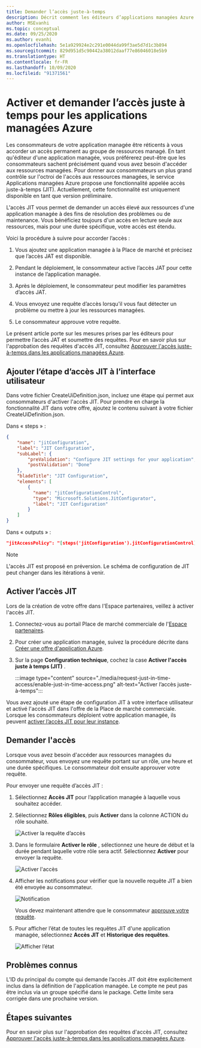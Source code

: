 ```yaml
---
title: Demander l’accès juste-à-temps
description: Décrit comment les éditeurs d’applications managées Azure demander l'accès juste à temps à une application managée.
author: MSEvanhi
ms.topic: conceptual
ms.date: 09/25/2020
ms.author: evanhi
ms.openlocfilehash: 5e1a929924e2c291e0044da99f3ae5d7d1c3b894
ms.sourcegitcommit: 829d951d5c90442a38012daaf77e86046018e5b9
ms.translationtype: HT
ms.contentlocale: fr-FR
ms.lasthandoff: 10/09/2020
ms.locfileid: "91371561"
---
```

# <a name="enable-and-request-just-in-time-access-for-azure-managed-applications"></a>Activer et demander l’accès juste à temps pour les applications managées Azure

Les consommateurs de votre application managée être réticents à vous accorder un accès permanent au groupe de ressources managé. En tant qu'éditeur d'une application managée, vous préférerez peut-être que les consommateurs sachent précisément quand vous avez besoin d'accéder aux ressources managées. Pour donner aux consommateurs un plus grand contrôle sur l'octroi de l'accès aux ressources managées, le service Applications managées Azure propose une fonctionnalité appelée accès juste-à-temps (JIT). Actuellement, cette fonctionnalité est uniquement disponible en tant que version préliminaire.

L'accès JIT vous permet de demander un accès élevé aux ressources d'une application managée à des fins de résolution des problèmes ou de maintenance. Vous bénéficiez toujours d'un accès en lecture seule aux ressources, mais pour une durée spécifique, votre accès est étendu.

Voici la procédure à suivre pour accorder l’accès :

1. Vous ajoutez une application managée à la Place de marché et précisez que l’accès JAT est disponible.

1. Pendant le déploiement, le consommateur active l’accès JAT pour cette instance de l’application managée.

1. Après le déploiement, le consommateur peut modifier les paramètres d’accès JAT.

1. Vous envoyez une requête d’accès lorsqu'il vous faut détecter un problème ou mettre à jour les ressources managées.

1. Le consommateur approuve votre requête.

Le présent article porte sur les mesures prises par les éditeurs pour permettre l’accès JAT et soumettre des requêtes. Pour en savoir plus sur l'approbation des requêtes d'accès JIT, consultez [Approuver l'accès juste-à-temps dans les applications managées Azure](approve-just-in-time-access.md).

## <a name="add-jit-access-step-to-ui"></a>Ajouter l’étape d’accès JIT à l’interface utilisateur

Dans votre fichier CreateUiDefinition.json, incluez une étape qui permet aux consommateurs d'activer l'accès JIT. Pour prendre en charge la fonctionnalité JIT dans votre offre, ajoutez le contenu suivant à votre fichier CreateUiDefinition.json.

Dans « steps » :

```json
{
    "name": "jitConfiguration",
    "label": "JIT Configuration",
    "subLabel": {
        "preValidation": "Configure JIT settings for your application",
        "postValidation": "Done"
    },
    "bladeTitle": "JIT Configuration",
    "elements": [
        {
          "name": "jitConfigurationControl",
          "type": "Microsoft.Solutions.JitConfigurator",
          "label": "JIT Configuration"
        }
    ]
}
```

Dans « outputs » :

```json
"jitAccessPolicy": "[steps('jitConfiguration').jitConfigurationControl]"
```

> [!NOTE]
> L'accès JIT est proposé en préversion. Le schéma de configuration de JIT peut changer dans les itérations à venir.

## <a name="enable-jit-access"></a>Activer l’accès JIT

Lors de la création de votre offre dans l'Espace partenaires, veillez à activer l'accès JIT.

1. Connectez-vous au portail Place de marché commerciale de l'[Espace partenaires](https://partner.microsoft.com/dashboard/commercial-marketplace/overview).

1. Pour créer une application managée, suivez la procédure décrite dans [Créer une offre d'application Azure](../../marketplace/partner-center-portal/create-new-azure-apps-offer.md).

1. Sur la page **Configuration technique**, cochez la case **Activer l'accès juste à temps (JIT)** .

   :::image type="content" source="./media/request-just-in-time-access/enable-just-in-time-access.png" alt-text="Activer l’accès juste-à-temps":::

Vous avez ajouté une étape de configuration JIT à votre interface utilisateur et activé l'accès JIT dans l'offre de la Place de marché commerciale. Lorsque les consommateurs déploient votre application managée, ils peuvent [activer l’accès JIT pour leur instance](approve-just-in-time-access.md#enable-during-deployment).

## <a name="request-access"></a>Demander l'accès

Lorsque vous avez besoin d'accéder aux ressources managées du consommateur, vous envoyez une requête portant sur un rôle, une heure et une durée spécifiques. Le consommateur doit ensuite approuver votre requête.

Pour envoyer une requête d’accès JIT :

1. Sélectionnez **Accès JIT** pour l’application managée à laquelle vous souhaitez accéder.

1. Sélectionnez **Rôles éligibles**, puis **Activer** dans la colonne ACTION du rôle souhaité.

   ![Activer la requête d’accès](./media/request-just-in-time-access/send-request.png)

1. Dans le formulaire **Activer le rôle** , sélectionnez une heure de début et la durée pendant laquelle votre rôle sera actif. Sélectionnez **Activer** pour envoyer la requête.

   ![Activer l'accès](./media/request-just-in-time-access/activate-access.png) 

1. Afficher les notifications pour vérifier que la nouvelle requête JIT a bien été envoyée au consommateur.

   ![Notification](./media/request-just-in-time-access/in-progress.png)

   Vous devez maintenant attendre que le consommateur [approuve votre requête](approve-just-in-time-access.md#approve-requests).

1. Pour afficher l’état de toutes les requêtes JIT d'une application managée, sélectionnez **Accès JIT** et **Historique des requêtes**.

   ![Afficher l’état](./media/request-just-in-time-access/view-status.png)

## <a name="known-issues"></a>Problèmes connus

L’ID du principal du compte qui demande l’accès JIT doit être explicitement inclus dans la définition de l'application managée. Le compte ne peut pas être inclus via un groupe spécifié dans le package. Cette limite sera corrigée dans une prochaine version.

## <a name="next-steps"></a>Étapes suivantes

Pour en savoir plus sur l'approbation des requêtes d'accès JIT, consultez [Approuver l'accès juste-à-temps dans les applications managées Azure](approve-just-in-time-access.md).
